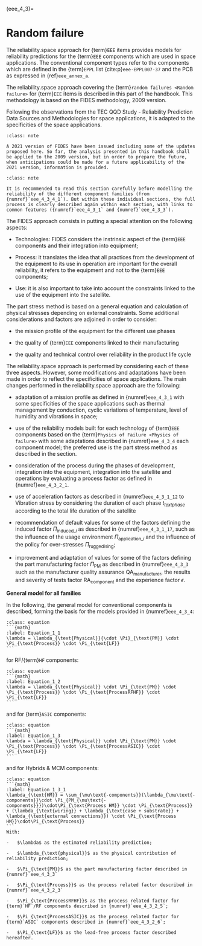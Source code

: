 <!--- Copyright (C) Matrisk GmbH 2022 -->

(eee_4_3)=
# Random failure


The reliability.space approach for {term}`EEE` items provides models for reliability predictions for the {term}`EEE` components which are used in space applications. The conventional component types refer to the components which are defined in the {term}`EPPL` list {cite:p}`eee-EPPL007-37` and the PCB as expressed in {ref}`eee_annex_a`.

The reliability.space approach covering the {term}`random failures <Random failure>` for {term}`EEE` items is described in this part of the handbook. This methodology is based on the FIDES methodology, 2009 version.

Following the observations from the TEC QQD Study - Reliability Prediction Data Sources and Methodologies for space applications, it is adapted to the specificities of the space applications.

```{admonition} Note 1
:class: note

A 2021 version of FIDES have been issued including some of the updates proposed here. So far, the analysis presented in this handbook shall be applied to the 2009 version, but in order to prepare the future, when anticipations could be made for a future applicability of the 2021 version, information is provided.
```

```{admonition} Note 2
:class: note

It is recommended to read this section carefully before modelling the reliability of the different component families (from {numref}`eee_4_3_4_1`). But within these individual sections, the full process is clearly described again within each section, with links to common features ({numref}`eee_4_3_1` and {numref}`eee_4_3_3`).
```

The FIDES approach consists in putting a special attention on the following aspects:

-   Technologies: FIDES considers the instrinsic aspect of the {term}`EEE` components and their integration into equipment;

-   Process: it translates the idea that all practices from the development of the equipment to its use in operation are important for the overall reliability, it refers to the equipment and not to the {term}`EEE` components;

-   Use: it is also important to take into account the constraints linked to the use of the equipment into the satellite.

The part stress method is based on a general equation and calculation of physical stresses depending on external constraints. Some additional considerations and factors are adjoined in order to consider:

-   the mission profile of the equipment for the different use phases

-   the quality of {term}`EEE` components linked to their manufacturing

-   the quality and technical control over reliability in the product life cycle

The reliability.space approach is performed by considering each of these three aspects. However, some modifications and adaptations have been made in order to reflect the specificities of space applications. The main changes performed in the reliability.space approach are the following:

-   adaptation of a mission profile as defined in {numref}`eee_4_3_1` with some specificities of the space applications such as thermal management by conduction, cyclic variations of temperature, level of humidity and vibrations in space;

-   use of the reliability models built for each technology of {term}`EEE` components based on the {term}`Physics of Failure <Physics of failure>` with some adaptations described in {numref}`eee_4_3_4` each component model; the preferred use is the part stress method as described in the section.

-   consideration of the process during the phases of development, integration into the equipment, integration into the satellite and operations by evaluating a process factor as defined in {numref}`eee_4_3_2_1`.

-   use of acceleration factors as described in {numref}`eee_4_3_1_12` to Vibration stress by considering the duration of each phase $t_{text{phase}}$ according to the total life duration of the satellite

-   recommendation of default values for some of the factors defining the induced factor $\Pi_{\text{induced}\_i}$ as described in {numref}`eee_4_3_1_17`, such as the influence of the usage environment $\Pi_{\text{application}\_i}$ and the influence of the policy for over-stresses $\Pi_{\text{ruggedising}}$;

-   improvement and adaptation of values for some of the factors defining the part manufacturing factor $\Pi_{\text{PM}}$ as described in {numref}`eee_4_3_3` such as the manufacturer quality assurance $\text{QA}_{\text{manufacturer}}$, the results and severity of tests factor $\text{RA}_{\text{component}}$ and the experience factor $\epsilon$.

**General model for all families**

In the following, the general model for conventional components is described, forming the basis for the models provided in {numref}`eee_4_3_4`:

````{admonition} Equation
:class: equation
```{math}
:label: Equation_1_1
\lambda = \lambda_{\text{Physical}}{\cdot \Pi}_{\text{PM}} \cdot \Pi_{\text{Process}} \cdot \Pi_{\text{LF}}
```
````

for RF/{term}`HF` components:

````{admonition} Equation
:class: equation
```{math}
:label: Equation_1_2
\lambda = \lambda_{\text{Physical}} \cdot \Pi_{\text{PM}} \cdot \Pi_{\text{Process}} \cdot \Pi_{\text{ProcessRFHF}} \cdot \Pi_{\text{LF}}
```
````

and for {term}`ASIC` components:

````{admonition} Equation
:class: equation
```{math}
:label: Equation_1_3
\lambda = \lambda_{\text{Physical}} \cdot \Pi_{\text{PM}} \cdot \Pi_{\text{Process}} \cdot \Pi_{\text{ProcessASIC}} \cdot \Pi_{\text{LF}}
```
````

and for Hybrids & MCM components:

````{admonition} Equation
:class: equation
```{math}
:label: Equation_1_3_1
\lambda_{\text{HM}} = \sum_{\mu\text{-components}}(\lambda_{\mu\text{-components}}\cdot \Pi_{PM_{\mu\text{-components}}})\cdot\Pi_{\text{Process HM}} \cdot \Pi_{\text{Process}} + (\lambda_{\text{wiring}} + \lambda_{\text{case + substrate}} + \lambda_{\text{external connections}}) \cdot \Pi_{\text{Process HM}}\cdot\Pi_{\text{Process}}
```
With:

-   $\lambda$ as the estimated reliability prediction;

-   $\lambda_{\text{physical}}$ as the physical contribution of reliability prediction;

-   $\Pi_{\text{PM}}$ as the part manufacturing factor described in {numref}`eee_4_3_3`

-   $\Pi_{\text{Process}}$ as the process related factor described in {numref}`eee_4_3_2_3`

-   $\Pi_{\text{ProcessRFHF}}$ as the process related factor for {term}`HF`/RF components described in {numref}`eee_4_3_2_5`;

-   $\Pi_{\text{ProcessASIC}}$ as the process related factor for {term}`ASIC` components described in {numref}`eee_4_3_2_6`;

-   $\Pi_{\text{LF}}$ as the lead-free process factor described hereafter.
````